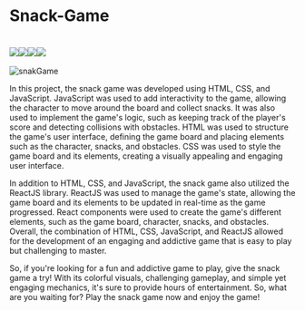 # Snack-Game
#
<a href="" target="_blank"><img src="https://img.shields.io/badge/React-61DAFB.svg?style=for-the-badge&logo=React&logoColor=black" target="_blank"><a href="" target="_blank"><img src="https://img.shields.io/badge/JavaScript-F7DF1E.svg?style=for-the-badge&logo=JavaScript&logoColor=black" target="_blank"></a><a href="" target="_blank"><img src="https://img.shields.io/badge/HTML5-E34F26.svg?style=for-the-badge&logo=HTML5&logoColor=white" target="_blank"></a><a href="" target="_blank"><img src="https://img.shields.io/badge/CSS3-1572B6.svg?style=for-the-badge&logo=CSS3&logoColor=white" target="_blank"></a></a><br></br>
![snakGame](https://user-images.githubusercontent.com/108309798/232275573-600a505b-01e5-428b-8d2c-22657c0c8495.png)

In this project, the snack game was developed using HTML, CSS, and JavaScript. JavaScript was used to add interactivity to the game, allowing the character to move around the board and collect snacks. It was also used to implement the game's logic, such as keeping track of the player's score and detecting collisions with obstacles. HTML was used to structure the game's user interface, defining the game board and placing elements such as the character, snacks, and obstacles. CSS was used to style the game board and its elements, creating a visually appealing and engaging user interface.

In addition to HTML, CSS, and JavaScript, the snack game also utilized the ReactJS library. ReactJS was used to manage the game's state, allowing the game board and its elements to be updated in real-time as the game progressed. React components were used to create the game's different elements, such as the game board, character, snacks, and obstacles. Overall, the combination of HTML, CSS, JavaScript, and ReactJS allowed for the development of an engaging and addictive game that is easy to play but challenging to master.

So, if you're looking for a fun and addictive game to play, give the snack game a try! With its colorful visuals, challenging gameplay, and simple yet engaging mechanics, it's sure to provide hours of entertainment. So, what are you waiting for? Play the snack game now and enjoy the game!
